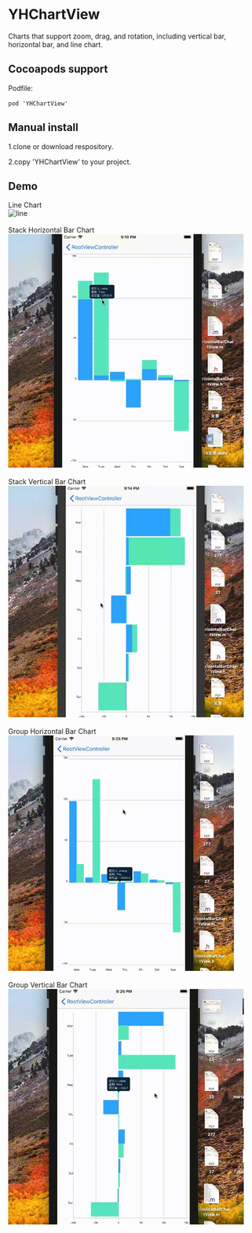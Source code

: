 # YHChartView
Charts that support zoom, drag, and rotation, including vertical bar, horizontal bar, and line chart.

## Cocoapods support
Podfile:

```
pod 'YHChartView'
```

## Manual install
1.clone or download respository.


2.copy 'YHChartView' to your project.
## Demo
Line Chart <br>
![line](./Gif/line.gif) <br><br>
Stack Horizontal Bar Chart <br>
![line](./Gif/HorizontalBar.gif) <br><br>
Stack Vertical Bar Chart <br>
![line](./Gif/VerticalBar.gif) <br><br>
Group Horizontal Bar Chart <br>
![line](./Gif/GroupH.gif) <br><br>
Group Vertical Bar Chart <br>
![line](./Gif/GroupV.gif) <br><br>

